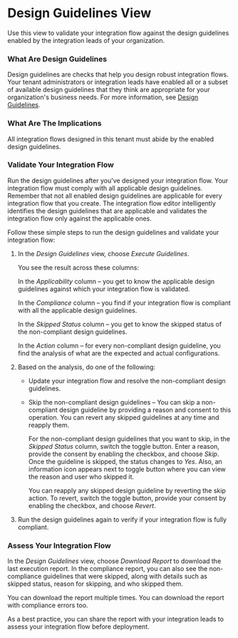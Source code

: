 <!-- loiod62dfe018a44412db0de79175f052ff3 -->

# Design Guidelines View

Use this view to validate your integration flow against the design guidelines enabled by the integration leads of your organization.





### What Are Design Guidelines

Design guidelines are checks that help you design robust integration flows. Your tenant administrators or integration leads have enabled all or a subset of available design guidelines that they think are appropriate for your organization's business needs. For more information, see [Design Guidelines](IntegrationSettings/design-guidelines-4d1c84f.md).



### What Are The Implications

All integration flows designed in this tenant must abide by the enabled design guidelines.



### Validate Your Integration Flow

Run the design guidelines after you've designed your integration flow. Your integration flow must comply with all applicable design guidelines. Remember that not all enabled design guidelines are applicable for every integration flow that you create. The integration flow editor intelligently identifies the design guidelines that are applicable and validates the integration flow only against the applicable ones.

Follow these simple steps to run the design guidelines and validate your integration flow:

1.  In the *Design Guidelines* view, choose *Execute Guidelines*.

    You see the result across these columns:

    In the *Applicability* column – you get to know the applicable design guidelines against which your integration flow is validated.

    In the *Compliance* column – you find if your integration flow is compliant with all the applicable design guidelines.

    In the *Skipped Status* column – you get to know the skipped status of the non-compliant design guidelines.

    In the *Action* column – for every non-compliant design guideline, you find the analysis of what are the expected and actual configurations.

2.  Based on the analysis, do one of the following:

    -   Update your integration flow and resolve the non-compliant design guidelines.

    -   Skip the non-compliant design guidelines – You can skip a non-compliant design guideline by providing a reason and consent to this operation. You can revert any skipped guidelines at any time and reapply them.

        For the non-compliant design guidelines that you want to skip, in the *Skipped Status* column, switch the toggle button. Enter a reason, provide the consent by enabling the checkbox, and choose *Skip*. Once the guideline is skipped, the status changes to *Yes*. Also, an information icon appears next to toggle button where you can view the reason and user who skipped it.

        You can reapply any skipped design guideline by reverting the skip action. To revert, switch the toggle button, provide your consent by enabling the checkbox, and choose *Revert*.


3.  Run the design guidelines again to verify if your integration flow is fully compliant.




### Assess Your Integration Flow

In the *Design Guidelines* view, choose *Download Report* to download the last execution report. In the compliance report, you can also see the non-compliance guidelines that were skipped, along with details such as skipped status, reason for skipping, and who skipped them.

You can download the report multiple times. You can download the report with compliance errors too.

As a best practice, you can share the report with your integration leads to assess your integration flow before deployment.

